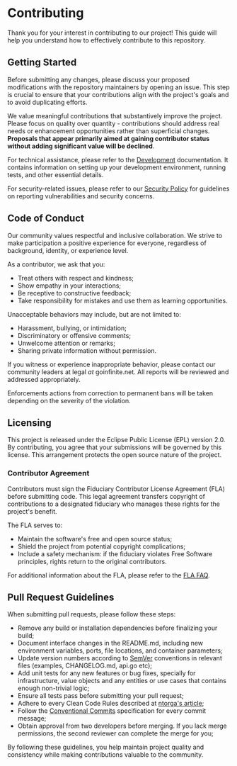 # Contributing

Thank you for your interest in contributing to our project! This guide will help you understand how to effectively contribute to this repository.

## Getting Started

Before submitting any changes, please discuss your proposed modifications with the repository maintainers by opening an issue. This step is crucial to ensure that your contributions align with the project's goals and to avoid duplicating efforts.

We value meaningful contributions that substantively improve the project. Please focus on quality over quantity - contributions should address real needs or enhancement opportunities rather than superficial changes. **Proposals that appear primarily aimed at gaining contributor status without adding significant value will be declined**.

For technical assistance, please refer to the [Development](docs/DEVELOPMENT.md) documentation. It contains information on setting up your development environment, running tests, and other essential details.

For security-related issues, please refer to our [Security Policy](docs/SECURITY.md) for guidelines on reporting vulnerabilities and security concerns.

## Code of Conduct

Our community values respectful and inclusive collaboration. We strive to make participation a positive experience for everyone, regardless of background, identity, or experience level.

As a contributor, we ask that you:

- Treat others with respect and kindness;
- Show empathy in your interactions;
- Be receptive to constructive feedback;
- Take responsibility for mistakes and use them as learning opportunities.

Unacceptable behaviors may include, but are not limited to:

- Harassment, bullying, or intimidation;
- Discriminatory or offensive comments;
- Unwelcome attention or remarks;
- Sharing private information without permission.

If you witness or experience inappropriate behavior, please contact our community leaders at legal _at_ goinfinite.net. All reports will be reviewed and addressed appropriately.

Enforcements actions from correction to permanent bans will be taken depending on the severity of the violation.

## Licensing

This project is released under the Eclipse Public License (EPL) version 2.0. By contributing, you agree that your submissions will be governed by this license. This arrangement protects the open source nature of the project.

### Contributor Agreement

Contributors must sign the Fiduciary Contributor License Agreement (FLA) before submitting code. This legal agreement transfers copyright of contributions to a designated fiduciary who manages these rights for the project's benefit.

The FLA serves to:

- Maintain the software's free and open source status;
- Shield the project from potential copyright complications;
- Include a safety mechanism: if the fiduciary violates Free Software principles, rights return to the original contributors.

For additional information about the FLA, please refer to the [FLA FAQ](https://fsfe.org/activities/fla/fla.en.html).

## Pull Request Guidelines

When submitting pull requests, please follow these steps:

- Remove any build or installation dependencies before finalizing your build;
- Document interface changes in the README.md, including new environment variables, ports, file locations, and container parameters;
- Update version numbers according to [SemVer](http://semver.org/) conventions in relevant files (examples, CHANGELOG.md, api.go etc);
- Add unit tests for any new features or bug fixes, specially for infrastructure, value objects and any entities or use cases that contains enough non-trivial logic;
- Ensure all tests pass before submitting your pull request;
- Adhere to every Clean Code Rules described at [ntorga's article](https://ntorga.com/the-clean-coder-golden-rules/);
- Follow the [Conventional Commits](https://www.conventionalcommits.org/en/v1.0.0/) specification for every commit message;
- Obtain approval from two developers before merging. If you lack merge permissions, the second reviewer can complete the merge for you;

By following these guidelines, you help maintain project quality and consistency while making contributions valuable to the community.
